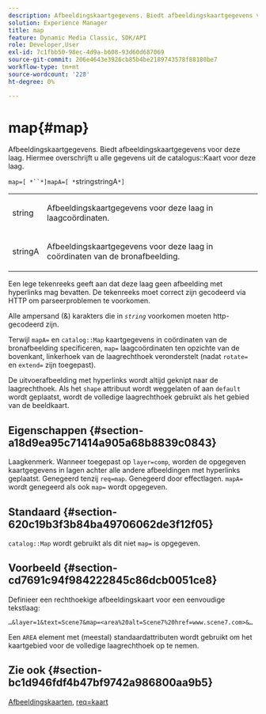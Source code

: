 ```yaml
---
description: Afbeeldingskaartgegevens. Biedt afbeeldingskaartgegevens voor deze laag. Hiermee overschrijft u alle gegevens uit de catalogus Kaart voor deze laag.
solution: Experience Manager
title: map
feature: Dynamic Media Classic, SDK/API
role: Developer,User
exl-id: 7c1fbb50-98ec-4d9a-b608-93d60d687069
source-git-commit: 206e4643e3926cb85b4be2189743578f88180be7
workflow-type: tm+mt
source-wordcount: '228'
ht-degree: 0%

---
```


# map{#map}

Afbeeldingskaartgegevens. Biedt afbeeldingskaartgegevens voor deze laag. Hiermee overschrijft u alle gegevens uit de catalogus::Kaart voor deze laag.

`map=[ *``*]mapA=[ *`stringstringA`*]`

<table id="simpletable_2E32B25D5F6246A18A8AF817903877ED"> 
 <tr class="strow"> 
  <td class="stentry"> <p><span class="codeph"> <span class="varname"> string</span></span> </p></td> 
  <td class="stentry"> <p>Afbeeldingskaartgegevens voor deze laag in laagcoördinaten. </p></td> 
 </tr> 
 <tr class="strow"> 
  <td class="stentry"> <p><span class="codeph"> <span class="varname"> stringA</span></span> </p></td> 
  <td class="stentry"> <p>Afbeeldingskaartgegevens voor deze laag in coördinaten van de bronafbeelding. </p></td> 
 </tr> 
</table>

Een lege tekenreeks geeft aan dat deze laag geen afbeelding met hyperlinks mag bevatten. De tekenreeks moet correct zijn gecodeerd via HTTP om parseerproblemen te voorkomen.

Alle ampersand (&amp;) karakters die in *`string`* voorkomen moeten http-gecodeerd zijn.

Terwijl `mapA=` en `catalog::Map` kaartgegevens in coördinaten van de bronafbeelding specificeren, `map=` laagcoördinaten ten opzichte van de bovenkant, linkerhoek van de laagrechthoek veronderstelt (nadat `rotate=` en `extend=` zijn toegepast).

De uitvoerafbeelding met hyperlinks wordt altijd geknipt naar de laagrechthoek. Als het `shape` attribuut wordt weggelaten of aan `default` wordt geplaatst, wordt de volledige laagrechthoek gebruikt als het gebied van de beeldkaart.

## Eigenschappen {#section-a18d9ea95c71414a905a68b8839c0843}

Laagkenmerk. Wanneer toegepast op `layer=comp`, worden de opgegeven kaartgegevens in lagen achter alle andere afbeeldingen met hyperlinks geplaatst. Genegeerd tenzij `req=map`. Genegeerd door effectlagen. `mapA=` wordt genegeerd als ook  `map=` wordt opgegeven.

## Standaard {#section-620c19b3f3b84ba49706062de3f12f05}

`catalog::Map` wordt gebruikt als dit niet  `map=` is opgegeven.

## Voorbeeld {#section-cd7691c94f984222845c86dcb0051ce8}

Definieer een rechthoekige afbeeldingskaart voor een eenvoudige tekstlaag:

`…&layer=1&text=Scene7&map=<area%20alt=Scene7%20href=www.scene7.com>&…`

Een `AREA` element met (meestal) standaardattributen wordt gebruikt om het kaartgebied voor de volledige laagrechthoek op te nemen.

## Zie ook {#section-bc1d946fdf4b47bf9742a986800aa9b5}

[Afbeeldingskaarten](../../../../../is-api/http-ref/image-serving-api-ref/c-http-protocol-reference/c-syntax-and-features/r-image-maps.md#reference-ff7d1bac2a064104b0c508a81316fdab),  [req=kaart](../../../../../is-api/http-ref/image-serving-api-ref/c-http-protocol-reference/c-command-reference/r-req/r-req.md#reference-907cdb4a97034db7ad94695f25552e76)
